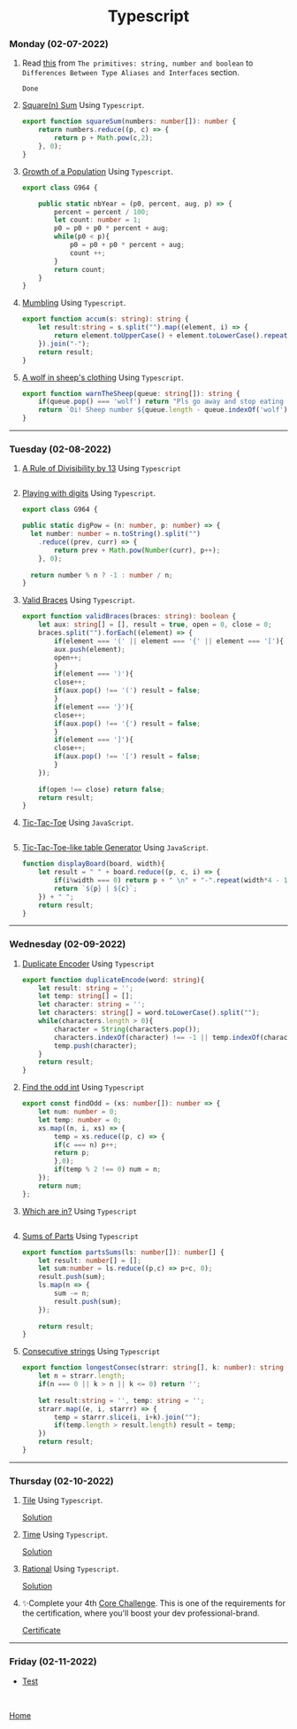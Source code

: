 <h1 align="center">Typescript</h1>

<strong><h3>Monday (02-07-2022)</h3></strong>

1. Read [this][1] from `The primitives: string, number and boolean` to `Differences Between Type Aliases and Interfaces` section.

    ```
    Done
    ```

2. [Square(n) Sum][2] Using `Typescript`.

    ```typescript
    export function squareSum(numbers: number[]): number {
        return numbers.reduce((p, c) => {
            return p + Math.pow(c,2);
        }, 0);
    }
    ```

3. [Growth of a Population][3] Using `Typescript`.

    ```typescript
    export class G964 {

        public static nbYear = (p0, percent, aug, p) => {
            percent = percent / 100;  
            let count: number = 1;
            p0 = p0 + p0 * percent + aug;
            while(p0 < p){
                p0 = p0 + p0 * percent + aug;
                count ++;
            }
            return count;
        }
    }
    ```

4. [Mumbling][4] Using `Typescript`.

    ```typescript
    export function accum(s: string): string {
        let result:string = s.split("").map((element, i) => {
            return element.toUpperCase() + element.toLowerCase().repeat(i);
        }).join("-");
        return result;
    }
    ```

5. [A wolf in sheep's clothing][5] Using `Typescript`.

    ```typescript
    export function warnTheSheep(queue: string[]): string {
        if(queue.pop() === 'wolf') return "Pls go away and stop eating my sheep";
        return `Oi! Sheep number ${queue.length - queue.indexOf('wolf')}! You are about to be eaten by a wolf!`
    }
    ```

***

<strong><h3>Tuesday (02-08-2022)</h3></strong>

1. [A Rule of Divisibility by 13][6] Using `Typescript`

    ```typescript
    
    ```

2. [Playing with digits][7] Using `Typescript`.

    ```typescript
    export class G964 {

    public static digPow = (n: number, p: number) => {
      let number: number = n.toString().split("")
        .reduce((prev, curr) => {
            return prev + Math.pow(Number(curr), p++);
        }, 0);
      
      return number % n ? -1 : number / n;
    }
    ```

3. [Valid Braces][8] Using `Typescript`.

    ```typescript
    export function validBraces(braces: string): boolean {
        let aux: string[] = [], result = true, open = 0, close = 0;
        braces.split("").forEach((element) => {
            if(element === '(' || element === '{' || element === '['){
            aux.push(element);
            open++;
            }
            if(element === ')'){
            close++;
            if(aux.pop() !== '(') result = false;
            }
            if(element === '}'){
            close++;
            if(aux.pop() !== '{') result = false;
            }
            if(element === ']'){
            close++;
            if(aux.pop() !== '[') result = false;
            }
        });
        
        if(open !== close) return false;
        return result;
    }
    ```

4. [Tic-Tac-Toe][9] Using `JavaScript`.

    ```javascript

    ```

5. [Tic-Tac-Toe-like table Generator][10] Using `JavaScript`.

    ```javascript
    function displayBoard(board, width){
        let result = " " + board.reduce((p, c, i) => {
            if(i%width === 0) return p + " \n" + "-".repeat(width*4 - 1) + "\n " + c;
            return `${p} | ${c}`;
        }) + " ";
        return result;
    }
    ```

***

<strong><h3>Wednesday (02-09-2022)</h3></strong>

1. [Duplicate Encoder][11] Using `Typescript`

    ```typescript
    export function duplicateEncode(word: string){
        let result: string = '';
        let temp: string[] = [];
        let character: string = '';
        let characters: string[] = word.toLowerCase().split("");
        while(characters.length > 0){
            character = String(characters.pop());
            characters.indexOf(character) !== -1 || temp.indexOf(character) !== -1 ? result = ')' + result : result = '(' + result;
            temp.push(character);
        }
        return result;
    }
    ```

2. [Find the odd int][12] Using `Typescript`

    ```typescript
    export const findOdd = (xs: number[]): number => {
        let num: number = 0;
        let temp: number = 0;
        xs.map((n, i, xs) => {
            temp = xs.reduce((p, c) => {
            if(c === n) p++;
            return p;
            },0);
            if(temp % 2 !== 0) num = n;
        });
        return num;
    };
    ```

3. [Which are in?][13] Using `Typescript`

    ```typescript
    
    ```

4. [Sums of Parts][14] Using `Typescript`

    ```typescript
    export function partsSums(ls: number[]): number[] {
        let result: number[] = [];
        let sum:number = ls.reduce((p,c) => p+c, 0);
        result.push(sum);
        ls.map(n => {
            sum -= n;
            result.push(sum);
        });
        
        return result;
    }
    ```

5. [Consecutive strings][15] Using `Typescript`

    ```typescript
    export function longestConsec(strarr: string[], k: number): string {
        let n = strarr.length;
        if(n === 0 || k > n || k <= 0) return '';
        
        let result:string = '', temp: string = '';
        strarr.map((e, i, starrr) => {
            temp = starrr.slice(i, i+k).join("");
            if(temp.length > result.length) result = temp;
        })
        return result;
    }
    ```

***

<strong><h3>Thursday (02-10-2022)</h3></strong>

1. [Tile][16] Using `Typescript`.

    [Solution](https://github.com/JoelX09/W5-Wed-E1)

2. [Time][17] Using `Typescript`.

    [Solution](https://github.com/JoelX09/W5-Wed-E2)

3. [Rational][18] Using `Typescript`.

    [Solution](https://github.com/JoelX09/W5-Wed-E3)

4. ✨Complete your 4th [Core Challenge][19]. This is one of the requirements for the certification, where you'll boost your dev professional-brand.

    [Certificate](https://www.credential.net/1b666e7a-6b12-4b9b-8795-285f82f95531#gs.rwpwm7)

***

<strong><h3>Friday (02-11-2022)</h3></strong>

  * [Test](../../Test/TestWeek5.js)


<br>

[Home](../../README.md)

[1]: https://www.typescriptlang.org/docs/handbook/2/everyday-types.html
[2]: https://www.codewars.com/kata/515e271a311df0350d00000f/train/typescript
[3]: https://www.codewars.com/kata/563b662a59afc2b5120000c6/train/typescript
[4]: https://www.codewars.com/kata/5667e8f4e3f572a8f2000039/train/typescript
[5]: https://www.codewars.com/kata/5c8bfa44b9d1192e1ebd3d15/train/typescript
[6]: https://www.codewars.com/kata/564057bc348c7200bd0000ff
[7]: https://www.codewars.com/kata/5552101f47fc5178b1000050
[8]: https://www.codewars.com/kata/5277c8a221e209d3f6000b56
[9]: https://www.codewars.com/kata/5216a87cbf53a9c30f0000dc
[10]: https://www.codewars.com/kata/5b817c2a0ce070ace8002be0
[11]: https://www.codewars.com/kata/54b42f9314d9229fd6000d9c
[12]: https://www.codewars.com/kata/54da5a58ea159efa38000836
[13]: https://www.codewars.com/kata/550554fd08b86f84fe000a58/
[14]: https://www.codewars.com/kata/5ce399e0047a45001c853c2b/
[15]: https://www.codewars.com/kata/56a5d994ac971f1ac500003e
[16]: https://github.com/corecodeio/bootcamp-from-scratch/blob/main/src/technologies/2022/week5/Exercices/E0/desc/ED0W5.md
[17]: https://github.com/corecodeio/bootcamp-from-scratch/blob/main/src/technologies/2022/week5/Exercices/E1/desc/ED1W5.md
[18]: https://github.com/corecodeio/bootcamp-from-scratch/blob/main/src/technologies/2022/week5/Exercices/E2/desc/ED2W5.md
[19]: https://corecode.notion.site/Earn-your-SCRUM-certificate-8d9d0d40abaa4ee18c77c5a2cc1929b8